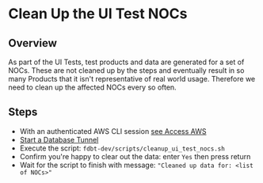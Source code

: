 # Clean Up the UI Test NOCs

## Overview

As part of the UI Tests, test products and data are generated for a set of NOCs. These are not cleaned up by the steps and eventually result in so many Products that it isn't representative of real world usage. Therefore we need to clean up the affected NOCs every so often.

## Steps

- With an authenticated AWS CLI session [see Access AWS](./access-aws.md)
- [Start a Database Tunnel](./access-the-database.md)
- Execute the script: `fdbt-dev/scripts/cleanup_ui_test_nocs.sh`
- Confirm you're happy to clear out the data: enter `Yes` then press return
- Wait for the script to finish with message: `"Cleaned up data for: <list of NOCs>"`
